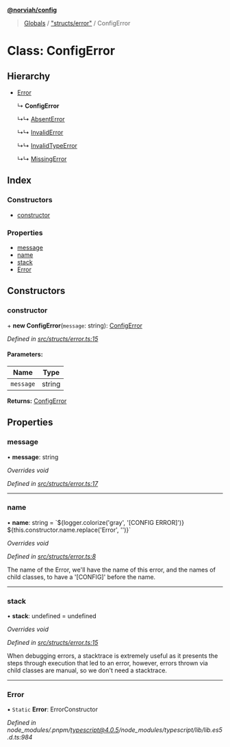 **[@norviah/config](../README.md)**

> [Globals](../globals.md) / ["structs/error"](../modules/_structs_error_.md) / ConfigError

# Class: ConfigError

## Hierarchy

* [Error](_structs_error_.configerror.md#error)

  ↳ **ConfigError**

  ↳↳ [AbsentError](_structs_errors_absent_.absenterror.md)

  ↳↳ [InvalidError](_structs_errors_invalid_.invaliderror.md)

  ↳↳ [InvalidTypeError](_structs_errors_invalidtype_.invalidtypeerror.md)

  ↳↳ [MissingError](_structs_errors_missing_.missingerror.md)

## Index

### Constructors

* [constructor](_structs_error_.configerror.md#constructor)

### Properties

* [message](_structs_error_.configerror.md#message)
* [name](_structs_error_.configerror.md#name)
* [stack](_structs_error_.configerror.md#stack)
* [Error](_structs_error_.configerror.md#error)

## Constructors

### constructor

\+ **new ConfigError**(`message`: string): [ConfigError](_structs_error_.configerror.md)

*Defined in [src/structs/error.ts:15](https://github.com/Norviah/config/blob/cd1d202/src/structs/error.ts#L15)*

#### Parameters:

Name | Type |
------ | ------ |
`message` | string |

**Returns:** [ConfigError](_structs_error_.configerror.md)

## Properties

### message

•  **message**: string

*Overrides void*

*Defined in [src/structs/error.ts:17](https://github.com/Norviah/config/blob/cd1d202/src/structs/error.ts#L17)*

___

### name

•  **name**: string = \`${logger.colorize('gray', '[CONFIG ERROR]')} ${this.constructor.name.replace('Error', '')}\`

*Overrides void*

*Defined in [src/structs/error.ts:8](https://github.com/Norviah/config/blob/cd1d202/src/structs/error.ts#L8)*

The name of the Error, we'll have the name of this error, and the names of
child classes, to have a '[CONFIG]' before the name.

___

### stack

•  **stack**: undefined = undefined

*Overrides void*

*Defined in [src/structs/error.ts:15](https://github.com/Norviah/config/blob/cd1d202/src/structs/error.ts#L15)*

When debugging errors, a stacktrace is extremely useful as it presents the
steps through execution that led to an error, however, errors thrown via
child classes are manual, so we don't need a stacktrace.

___

### Error

▪ `Static` **Error**: ErrorConstructor

*Defined in node_modules/.pnpm/typescript@4.0.5/node_modules/typescript/lib/lib.es5.d.ts:984*
